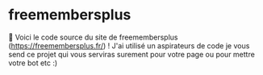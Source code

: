 # freemembersplus
👀 Voici le code source du site de freemembersplus (https://freemembersplus.fr/) ! J'ai utilisé un aspirateurs de code je vous send ce projet qui vous serviras surement pour votre page ou pour mettre votre bot etc :)
